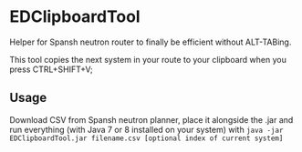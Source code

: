 # EDClipboardTool

Helper for Spansh neutron router to finally be efficient without ALT-TABing.

This tool copies the next system in your route to your clipboard when you press CTRL+SHIFT+V;

## Usage

Download CSV from Spansh neutron planner, place it alongside the .jar and run everything (with Java 7 or 8 installed on your system) with ``java -jar EDClipboardTool.jar filename.csv [optional index of current system]``
